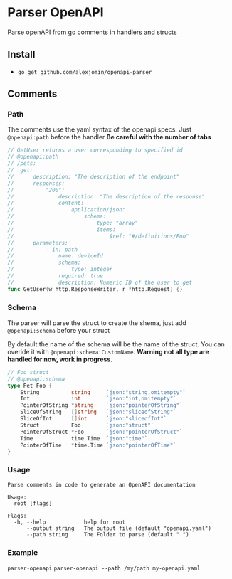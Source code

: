 # Parser OpenAPI

Parse openAPI from go comments in handlers and structs

## Install

+ `go get github.com/alexjomin/openapi-parser`

## Comments

### Path

The comments use the yaml syntax of the openapi specs. Just `@openapi:path` before the handler
**Be careful with the number of tabs**

```go
// GetUser returns a user corresponding to specified id
// @openapi:path
// /pets:
//	get:
//		description: "The description of the endpoint"
//		responses:
//			"200":
//				description: "The description of the response"
//				content:
//					application/json:
//						schema:
//							type: "array"
//							items:
//								$ref: "#/definitions/Foo"
//		parameters:
//			- in: path
//				name: deviceId
//				schema:
//					type: integer
//				required: true
//				description: Numeric ID of the user to get
func GetUser(w http.ResponseWriter, r *http.Request) {}
```

### Schema

The parser will parse the struct to create the shema, just add `@openapi:schema` before your struct

By default the name of the schema will be the name of the struct. You can overide it with `@openapi:schema:CustomName`. **Warning not all type are handled for now, work in progress.**

```go
// Foo struct
// @openapi:schema
type Pet Foo {
	String          string     `json:"string,omitempty"`
	Int             int        `json:"int,omitempty"`
	PointerOfString *string    `json:"pointerOfString"`
	SliceOfString   []string   `json:"sliceofString"`
	SliceOfInt      []int      `json:"sliceofInt"`
	Struct          Foo        `json:"struct"`
	PointerOfStruct *Foo       `json:"pointerOfStruct"`
	Time            time.Time  `json:"time"`
	PointerOfTime   *time.Time `json:"pointerOfTime"`
}
```

### Usage

```
Parse comments in code to generate an OpenAPI documentation

Usage:
  root [flags]

Flags:
  -h, --help            help for root
      --output string   The output file (default "openapi.yaml")
      --path string     The Folder to parse (default ".")
```

### Example

`parser-openapi`
`parser-openapi --path /my/path my-openapi.yaml`

